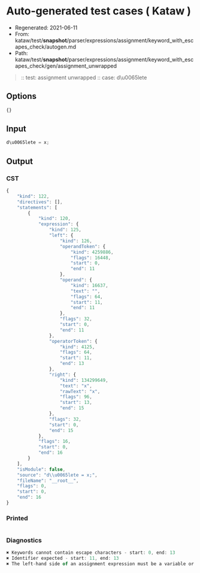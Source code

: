 # Auto-generated test cases ( Kataw )
- Regenerated: 2021-06-11
- From: kataw/test/__snapshot__/parser/expressions/assignment/keyword_with_escapes_check/autogen.md
- Path: kataw/test/__snapshot__/parser/expressions/assignment/keyword_with_escapes_check/gen/assignment_unwrapped
> :: test: assignment unwrapped
> :: case: d\u0065lete
## Options

`````js
{}
`````
## Input

`````js
d\u0065lete = x;
`````
## Output

### CST

```javascript
{
    "kind": 122,
    "directives": [],
    "statements": [
        {
            "kind": 120,
            "expression": {
                "kind": 125,
                "left": {
                    "kind": 126,
                    "operandToken": {
                        "kind": 4259886,
                        "flags": 16448,
                        "start": 0,
                        "end": 11
                    },
                    "operand": {
                        "kind": 16637,
                        "text": "",
                        "flags": 64,
                        "start": 11,
                        "end": 11
                    },
                    "flags": 32,
                    "start": 0,
                    "end": 11
                },
                "operatorToken": {
                    "kind": 4125,
                    "flags": 64,
                    "start": 11,
                    "end": 13
                },
                "right": {
                    "kind": 134299649,
                    "text": "x",
                    "rawText": "x",
                    "flags": 96,
                    "start": 13,
                    "end": 15
                },
                "flags": 32,
                "start": 0,
                "end": 15
            },
            "flags": 16,
            "start": 0,
            "end": 16
        }
    ],
    "isModule": false,
    "source": "d\\u0065lete = x;",
    "fileName": "__root__",
    "flags": 0,
    "start": 0,
    "end": 16
}
```

### Printed

```javascript

```

### Diagnostics

```javascript
✖ Keywords cannot contain escape characters - start: 0, end: 13
✖ Identifier expected - start: 11, end: 13
✖ The left-hand side of an assignment expression must be a variable or a property access - start: 11, end: 13

```

